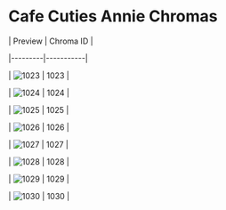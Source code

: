 # Cafe Cuties Annie Chromas


| Preview | Chroma ID |

|---------|-----------|

| ![1023](https://raw.communitydragon.org/latest/plugins/rcp-be-lol-game-data/global/default/v1/champion-chroma-images/1/1023.png) | 1023 |

| ![1024](https://raw.communitydragon.org/latest/plugins/rcp-be-lol-game-data/global/default/v1/champion-chroma-images/1/1024.png) | 1024 |

| ![1025](https://raw.communitydragon.org/latest/plugins/rcp-be-lol-game-data/global/default/v1/champion-chroma-images/1/1025.png) | 1025 |

| ![1026](https://raw.communitydragon.org/latest/plugins/rcp-be-lol-game-data/global/default/v1/champion-chroma-images/1/1026.png) | 1026 |

| ![1027](https://raw.communitydragon.org/latest/plugins/rcp-be-lol-game-data/global/default/v1/champion-chroma-images/1/1027.png) | 1027 |

| ![1028](https://raw.communitydragon.org/latest/plugins/rcp-be-lol-game-data/global/default/v1/champion-chroma-images/1/1028.png) | 1028 |

| ![1029](https://raw.communitydragon.org/latest/plugins/rcp-be-lol-game-data/global/default/v1/champion-chroma-images/1/1029.png) | 1029 |

| ![1030](https://raw.communitydragon.org/latest/plugins/rcp-be-lol-game-data/global/default/v1/champion-chroma-images/1/1030.png) | 1030 |